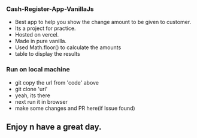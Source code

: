 ### Cash-Register-App-VanillaJs

- Best app to help you show the change amount to be given to customer.
- Its a project for practice.
- Hosted on vercel.
- Made in pure vanilla.
- Used Math.floor() to calculate the amounts 
- table to display the results
### Run on local machine
- git copy the url from 'code' above
- git clone 'url'
- yeah, its there
- next run it in browser
- make some changes and PR here(if Issue found)

## Enjoy n have a great day.
